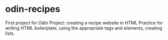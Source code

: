 # odin-recipes
First project for Odin Project: creating a recipe website in HTML
Practice for writing HTML boilerplate, using the appropriate tags and elements, creating lists.